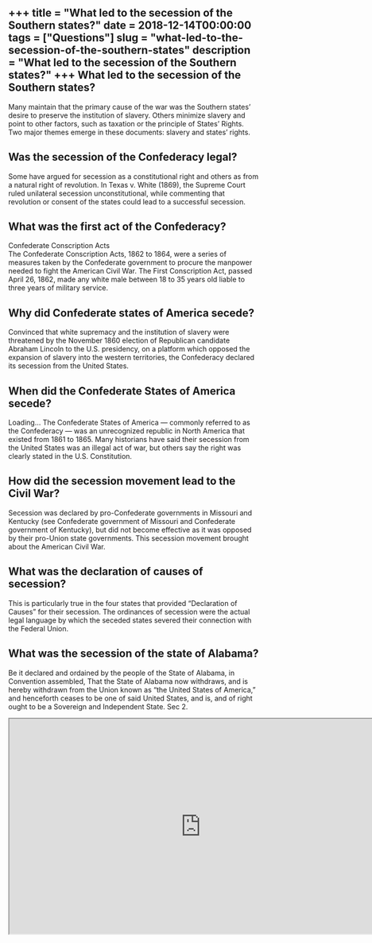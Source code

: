 +++
title = "What led to the secession of the Southern states?"
date = 2018-12-14T00:00:00
tags = ["Questions"]
slug = "what-led-to-the-secession-of-the-southern-states"
description = "What led to the secession of the Southern states?"
+++
What led to the secession of the Southern states?
-------------------------------------------------

Many maintain that the primary cause of the war was the Southern states’ desire to preserve the institution of slavery. Others minimize slavery and point to other factors, such as taxation or the principle of States’ Rights. Two major themes emerge in these documents: slavery and states’ rights.

Was the secession of the Confederacy legal?
-------------------------------------------

Some have argued for secession as a constitutional right and others as from a natural right of revolution. In Texas v. White (1869), the Supreme Court ruled unilateral secession unconstitutional, while commenting that revolution or consent of the states could lead to a successful secession.

What was the first act of the Confederacy?
------------------------------------------

Confederate Conscription Acts  
The Confederate Conscription Acts, 1862 to 1864, were a series of measures taken by the Confederate government to procure the manpower needed to fight the American Civil War. The First Conscription Act, passed April 26, 1862, made any white male between 18 to 35 years old liable to three years of military service.

Why did Confederate states of America secede?
---------------------------------------------

Convinced that white supremacy and the institution of slavery were threatened by the November 1860 election of Republican candidate Abraham Lincoln to the U.S. presidency, on a platform which opposed the expansion of slavery into the western territories, the Confederacy declared its secession from the United States.

When did the Confederate States of America secede?
--------------------------------------------------

Loading… The Confederate States of America — commonly referred to as the Confederacy — was an unrecognized republic in North America that existed from 1861 to 1865. Many historians have said their secession from the United States was an illegal act of war, but others say the right was clearly stated in the U.S. Constitution.

How did the secession movement lead to the Civil War?
-----------------------------------------------------

Secession was declared by pro-Confederate governments in Missouri and Kentucky (see Confederate government of Missouri and Confederate government of Kentucky), but did not become effective as it was opposed by their pro-Union state governments. This secession movement brought about the American Civil War.

What was the declaration of causes of secession?
------------------------------------------------

This is particularly true in the four states that provided “Declaration of Causes” for their secession. The ordinances of secession were the actual legal language by which the seceded states severed their connection with the Federal Union.

What was the secession of the state of Alabama?
-----------------------------------------------

Be it declared and ordained by the people of the State of Alabama, in Convention assembled, That the State of Alabama now withdraws, and is hereby withdrawn from the Union known as “the United States of America,” and henceforth ceases to be one of said United States, and is, and of right ought to be a Sovereign and Independent State. Sec 2.

<iframe allow="accelerometer; autoplay; clipboard-write; encrypted-media; gyroscope; picture-in-picture" allowfullscreen="" class="__youtube_prefs__  epyt-is-override  no-lazyload" data-no-lazy="1" data-origheight="433" data-origwidth="770" data-skipgform_ajax_framebjll="" height="433" id="_ytid_55103" loading="lazy" src="https://www.youtube.com/embed/tsxmyL7TUJg?enablejsapi=1&autoplay=0&cc_load_policy=0&cc_lang_pref=&iv_load_policy=1&loop=0&modestbranding=0&rel=1&fs=1&playsinline=0&autohide=2&theme=dark&color=red&controls=1&" title="YouTube player" width="770"></iframe>